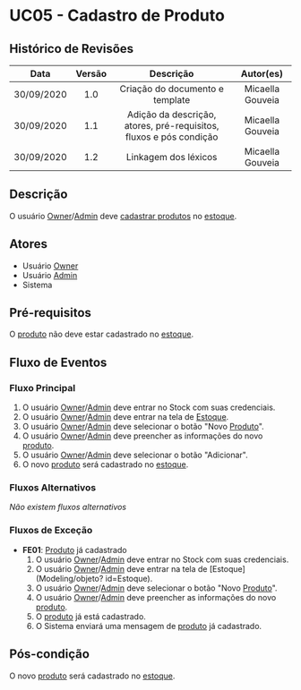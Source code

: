 # UC05 - Cadastro de Produto

## Histórico de Revisões

| Data | Versão | Descrição | Autor(es) |
|:----:|:------:|:---------:|:---------:|
| 30/09/2020 | 1.0 | Criação do documento e template | Micaella Gouveia |
| 30/09/2020 | 1.1 | Adição da descrição, atores, pré-requisitos, fluxos e pós condição | Micaella Gouveia |
| 30/09/2020 | 1.2 | Linkagem dos léxicos | Micaella Gouveia |

## Descrição
O usuário [Owner](Modeling/objeto?id=Owner)/[Admin](Modeling/objeto?id=Admin) deve [cadastrar produtos](Modeling/verbo?id=Cadastrar-Produto) no [estoque](Modeling/objeto?id=Estoque).

## Atores
* Usuário [Owner](Modeling/objeto?id=Owner)
* Usuário [Admin](Modeling/objeto?id=Admin)
* Sistema

## Pré-requisitos
O [produto](Modeling/objeto?id=Produto) não deve estar cadastrado no [estoque](Modeling/objeto?id=Estoque).

## Fluxo de Eventos
### Fluxo Principal
1. O usuário [Owner](Modeling/objeto?id=Owner)/[Admin](Modeling/objeto?id=Admin) deve entrar no Stock com suas credenciais.
2. O usuário [Owner](Modeling/objeto?id=Owner)/[Admin](Modeling/objeto?id=Admin) deve entrar na tela de [Estoque](Modeling/objeto?id=Estoque).
3. O usuário [Owner](Modeling/objeto?id=Owner)/[Admin](Modeling/objeto?id=Admin) deve selecionar o botão "Novo [Produto](Modeling/objeto?id=Produto)".
4. O usuário [Owner](Modeling/objeto?id=Owner)/[Admin](Modeling/objeto?id=Admin) deve preencher as informações do novo [produto](Modeling/objeto?id=Produto).
5. O usuário [Owner](Modeling/objeto?id=Owner)/[Admin](Modeling/objeto?id=Admin) deve selecionar o botão "Adicionar".
6. O  novo [produto](Modeling/objeto?id=Produto) será cadastrado no [estoque](Modeling/objeto?id=Estoque).

### Fluxos Alternativos
*Não existem fluxos alternativos*

### Fluxos de Exceção
* **FE01**: [Produto](Modeling/objeto?id=Produto) já cadastrado
    1. O usuário [Owner](Modeling/objeto?id=Owner)/[Admin](Modeling/objeto?id=Admin) deve entrar no Stock com suas credenciais.
    2. O usuário [Owner](Modeling/objeto?id=Owner)/[Admin](Modeling/objeto?id=Admin) deve entrar na tela de [Estoque](Modeling/objeto?  id=Estoque).
    3. O usuário [Owner](Modeling/objeto?id=Owner)/[Admin](Modeling/objeto?id=Admin) deve selecionar o botão "Novo [Produto](Modeling/objeto?id=Produto)".
    4. O usuário [Owner](Modeling/objeto?id=Owner)/[Admin](Modeling/objeto?id=Admin) deve preencher as informações do novo [produto](Modeling/objeto?id=Produto).
    5. O [produto](Modeling/objeto?id=Produto) já está cadastrado.
    6. O Sistema enviará uma mensagem de [produto](Modeling/objeto?id=Produto) já cadastrado.

## Pós-condição
 O  novo [produto](Modeling/objeto?id=Produto) será cadastrado no [estoque](Modeling/objeto?id=Estoque).